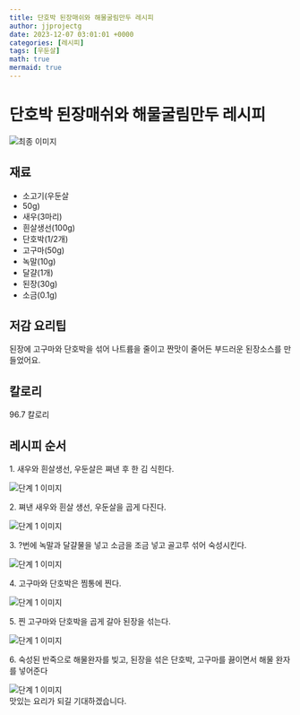 ```yaml
---
title: 단호박 된장매쉬와 해물굴림만두 레시피
author: jjprojectg
date: 2023-12-07 03:01:01 +0000
categories: [레시피]
tags: [우둔살]
math: true
mermaid: true
---
```

<meta name="og:type" content="website"/>
<meta charset="UTF-8"/>
<div class="header">
  <h1>단호박 된장매쉬와 해물굴림만두 레시피</h1>
</div>

<div class="container my-4">
  <div class="row">
    <div class="col-12 col-md-6">
      <div class="recipe-image">
        <img src="http://www.foodsafetykorea.go.kr/uploadimg/cook/10_00648_2.png" class="step-image" alt="최종 이미지"/>
      </div>
    </div>
    <div class="col-12 col-md-6">
      <div class="ingredients">
        <h2>재료</h2>
        <ul class="card">
          <li> 소고기(우둔살 </li>
          <li>  50g) </li>
          <li>  새우(3마리) </li>
          <li>  흰살생선(100g) </li>
          <li> 단호박(1/2개) </li>
          <li>  고구마(50g) </li>
          <li>  녹말(10g) </li>
          <li>  달걀(1개) </li>
          <li> 된장(30g) </li>
          <li>  소금(0.1g) </li>
</ul>
      </div>
    </div>
    <div class="col-12 col-md-6">
      <div class="ingredients">
        <h2>저감 요리팁</h2>
        <div class="card"> 
          <p>
            된장에 고구마와 단호박을 섞어 나트륨을 줄이고 짠맛이 줄어든 부드러운 된장소스를 만들었어요.
          </p>
        </div>
      </div>
      <div class="ingredients">
        <h2>칼로리</h2>
        <div class="card"> 
          <p>
            96.7 칼로리
          </p>
        </div>
      </div>
    </div>
  </div>

  <h2 class="my-4">레시피 순서</h2>
  <div class="card recipe-card">
    <div class="card-body recipe-step">
      <p class="card-text step-description">1. 새우와 흰살생선, 우둔살은 쪄낸 후 한
김 식힌다.</p>
      <img src="http://www.foodsafetykorea.go.kr/uploadimg/cook/20_00648_1.png" alt="단계 1 이미지" class="step-image"/>
    </div>
  </div>
  <div class="card recipe-card">
    <div class="card-body recipe-step">
      <p class="card-text step-description">2. 쪄낸 새우와 흰살 생선, 우둔살을 곱게
다진다.</p>
      <img src="http://www.foodsafetykorea.go.kr/uploadimg/cook/20_00648_2.png" alt="단계 1 이미지" class="step-image"/>
    </div>
  </div>
  <div class="card recipe-card">
    <div class="card-body recipe-step">
      <p class="card-text step-description">3. ?번에 녹말과 달걀물을 넣고 소금을
조금 넣고 골고루 섞어 숙성시킨다.</p>
      <img src="http://www.foodsafetykorea.go.kr/uploadimg/cook/20_00648_3.png" alt="단계 1 이미지" class="step-image"/>
    </div>
  </div>
  <div class="card recipe-card">
    <div class="card-body recipe-step">
      <p class="card-text step-description">4. 고구마와 단호박은 찜통에 찐다.</p>
      <img src="http://www.foodsafetykorea.go.kr/uploadimg/cook/20_00648_4.png" alt="단계 1 이미지" class="step-image"/>
    </div>
  </div>
  <div class="card recipe-card">
    <div class="card-body recipe-step">
      <p class="card-text step-description">5. 찐 고구마와 단호박을 곱게 갈아
된장을 섞는다.</p>
      <img src="http://www.foodsafetykorea.go.kr/uploadimg/cook/20_00648_5.png" alt="단계 1 이미지" class="step-image"/>
    </div>
  </div>
  <div class="card recipe-card">
    <div class="card-body recipe-step">
      <p class="card-text step-description">6. 숙성된 반죽으로 해물완자를 빚고,
된장을 섞은 단호박, 고구마를
끓이면서 해물 완자를 넣어준다</p>
      <img src="http://www.foodsafetykorea.go.kr/uploadimg/cook/20_00648_6.png" alt="단계 1 이미지" class="step-image"/>
    </div>
  </div>

</div>
맛있는 요리가 되길 기대하겠습니다.
